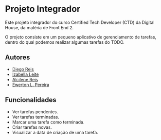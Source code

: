# Projeto Integrador

Este projeto integrador do curso Certified Tech Developer (CTD) da Digital House, da matéria de Front End 2.

O projeto consiste em um pequeno aplicativo de gerenciamento de tarefas, dentro do qual podemos realizar algumas tarefas do TODO.


## Autores
- [Diego Reis](https://github.com/diegoreisti)
- [Izabella Leite](https://github.com/izaleite)
- [Alcilene Reis](https://github.com/alcilene)
- [Ewerton L. Pereira](https://github.com/ewertonlp)


## Funcionalidades

- Ver tarefas pendentes.
- Ver tarefas terminadas.
- Marcar uma tarefa como terminada.
- Criar tarefas novas.
- Visualizar a data de criação de uma tarefa.

